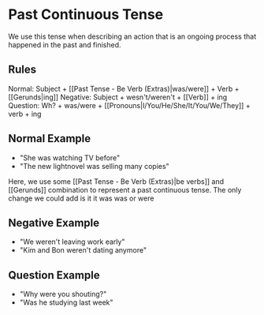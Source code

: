 # Past Continuous Tense
We use this tense when describing an action that is an ongoing process that happened in the past and finished.

## Rules
Normal: Subject + [[Past Tense - Be Verb (Extras)|was/were]] + Verb + [[Gerunds|ing]]
Negative: Subject + wesn't/weren't + [[Verb]] + ing
Question: Wh? + was/were + [[Pronouns|I/You/He/She/It/You/We/They]] + verb + ing

## Normal Example
- "She was watching TV before"
- "The new lightnovel was selling many copies"

Here, we use some [[Past Tense - Be Verb (Extras)|be verbs]] and [[Gerunds]] combination to represent a past continuous tense. The only change we could add is it it was was or were

## Negative Example
- "We weren't leaving work early"
- "Kim and Bon weren't dating anymore"

## Question Example
- "Why were you shouting?"
- "Was he studying last week"

